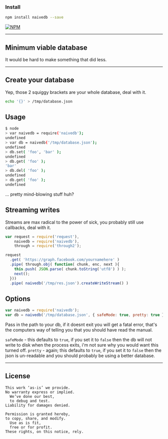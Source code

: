 ### Install

```bash
npm install naivedb --save
```

[![NPM](https://nodei.co/npm/naivedb.png?downloads=true&stars=true)](https://nodei.co/npm/naivedb/)

---

## Minimum viable database

It would be hard to make something that did less.

---

## Create your database

Yep, those 2 squiggy brackets are your whole database, deal with it.

```bash
echo '{}' > /tmp/database.json
```

## Usage

```bash
$ node
> var naivedb = require('naivedb');
undefined
> var db = naivedb('/tmp/database.json');
undefined
> db.set( 'foo', 'bar' );
undefined
> db.get( 'foo' );
'bar'
> db.del( 'foo' );
undefined
> db.get( 'foo' );
undefined
```

... pretty mind-blowing stuff huh?

## Streaming writes

Streams are max radical to the power of sick, you probably still use callbacks, deal with it.

```javascript
var request = require('request'),
    naivedb = require('naivedb'),
    through = require('through2');

request
  .get( 'https://graph.facebook.com/yournamehere' )
  .pipe( through.obj( function( chunk, enc, next ){
    this.push( JSON.parse( chunk.toString('utf8') ) );
    next();
  }))
  .pipe( naivedb('/tmp/res.json').createWriteStream() )
```

## Options

```javascript
var naivedb = require('naivedb');
var db = naivedb('/tmp/database.json', { safeMode: true, pretty: true } );
```

Pass in the path to your db, if it doesnt exit you will get a fatal error, that's the computers way of telling you that you should have read the manual.

`safeMode` - this defaults to `true`, if you set it to `false` then the db will not write to disk when the process exits, i'm not sure why you would want this turned off.
`pretty` - again; this defaults to `true`, if you set it to `false` then the json is un-readable and you should probably be using a better database.

---

## License

```
This work ‘as-is’ we provide.
No warranty express or implied.
  We’ve done our best,
  to debug and test.
Liability for damages denied.

Permission is granted hereby,
to copy, share, and modify.
  Use as is fit,
  free or for profit.
These rights, on this notice, rely.
```
